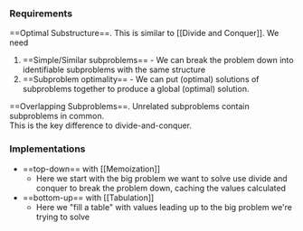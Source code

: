 ### Requirements
==Optimal Substructure==. This is similar to [[Divide and Conquer]]. We need  
1. ==Simple/Similar subproblems== - We can break the problem down into identifiable subproblems with the same structure  
2. ==Subproblem optimality== - We can put (optimal) solutions of subproblems together to produce a global (optimal) solution.

==Overlapping Subproblems==. Unrelated subproblems contain subproblems in common.  
This is the key difference to divide-and-conquer.

### Implementations
- ==top-down== with [[Memoization]]
	- Here we start with the big problem we want to solve use divide and conquer to break the problem down, caching the values calculated
- ==bottom-up== with [[Tabulation]]
	- Here we "fill a table" with values leading up to the big problem we're trying to solve